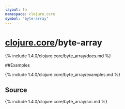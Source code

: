 ```yaml
---
layout: fn
namespace: clojure.core
symbol: "byte-array"
---
```


# [clojure.core](../)/byte-array

{% include 1.4.0/clojure.core/byte_array/docs.md %}

##Examples

{% include 1.4.0/clojure.core/byte_array/examples.md %}
## Source
{% include 1.4.0/clojure.core/byte_array/src.md %}

